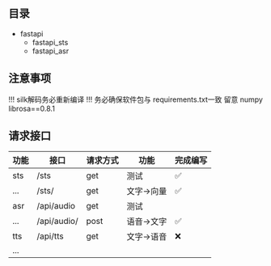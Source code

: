 ## 目录

- fastapi
  - fastapi_sts
  - fastapi_asr

## 注意事项

!!! silk解码务必重新编译
!!! 务必确保软件包与 requirements.txt一致 留意 numpy librosa==0.8.1 

## 请求接口

|  功能   | 接口  | 请求方式 | 功能 | 完成编写 |
|  ----  | ----  | ----  | ----  |----|
| sts  | /sts | get |测试| ✅|
| ...  | /sts/ |get|文字->向量|✅|
| asr  | /api/audio |get|测试||✅|
| ... | /api/audio/ |post |语音->文字|✅|
| tts  | /api/tts |get|文字->语音|❌|
| ...| | |
